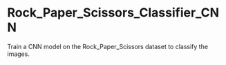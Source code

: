 # Rock_Paper_Scissors_Classifier_CNN
Train a CNN model on the Rock_Paper_Scissors dataset to classify the images.
